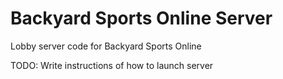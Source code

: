 # Backyard Sports Online Server

Lobby server code for Backyard Sports Online

TODO: Write instructions of how to launch server
